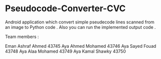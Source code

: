 # Pseudocode-Converter-CVC
Android application which convert simple pseudecode lines scanned from an image to Python code . 
Also you can run the implemented output code .



Team members :

Eman Ashraf Ahmed        43745
Aya Ahmed Mohamed        43746
Aya Sayed Fouad          43748
Aya Alaa Mohamed         43749
Aya Kamal Shawky         43750
